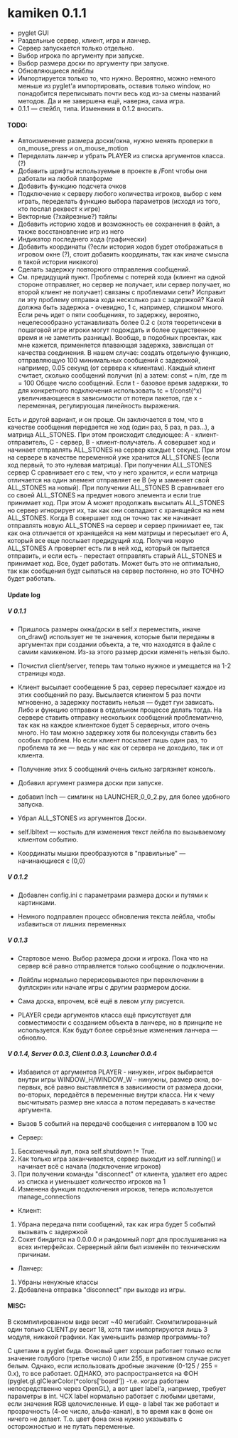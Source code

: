 # kamiken 0.1.1
- pyglet GUI
- Раздельные сервер, клиент, игра и ланчер.
- Сервер запускается только отдельно.
- Выбор игрока по аргументу при запуске.
- Выбор размера доски по аргументу при запуске.
- Обновляющиеся лейблы
- Импортируется только то, что нужно. Вероятно, можно немного меньше из pyglet'а
импортировать, оставив только window, но понадобится переписывать почти весь код
из-за смены названий методов. Да и не завершена ещё, наверна, сама игра.
- 0.1.1 — стейбл, типа. Изменения в 0.1.2 вносить.

#### TODO:
- Автоизменение размера доски/окна, нужно менять проверки в on_mouse_press 
	и on_mouse_motion
- Переделать ланчер и убрать PLAYER из списка аргументов класса. (?)
- Добавить шрифты используемые в проекте в /Font чтобы они работали на любой платформе
- Добавить функцию подсчета очков
- Подключение к серверу любого количества игроков, выбор с кем играть, переделать функцию 
выбора параметров (исходя из того, кто послал реквест к игре)
- Векторные (?хайрезные?) тайлы
- Добавить историю ходов и возможность ее сохранения в файл, а также восстановление игр из него
- Индикатор последнего хода (графически)
- Добавить координаты (?если история ходов будет отображаться в игровом окне (?), 
стоит добавить координаты, так как иначе смысла в такой истории никакого)
- Сделать задержку повторного отправления сообщений.
- См. предидущий пункт. Проблемы с потерей хода (клиент на одной стороне отправляет, но сервер не получает, 
или сервер получает, но второй клиент не получает) связаны с проблемами сети? Исправит ли 
эту проблему отправка хода несколько раз с задержкой? Какой должна быть задержка - очевидно, 
1 с, например, слишком много. Если речь идет о пяти сообщениях, то задержку, вероятно, 
нецелесообразно устанавливать более 0.2 с (хотя теоретичсеки в пошаговой игре игроки могут 
подождать и более существенное время и не заметить разницы). Вообще, в подобных проектах, 
как мне кажется, применяется плавающая задержка, зависящая от качества соединения. В нашем 
случае: создать отдельную функцию, отправляющую 100 минимальных сообщений с задержкой, 
например, 0.05 секунд (от сервера к клиентам). Каждый клиент считает, сколько сообщений 
получил (n) а затем: const = n/m, где m = 100 Общее число сообщений. Если t - базовое время 
задержки, то для конкретного подключения использовать tc = t/const(^x) увеличивающееся в 
зависимости от потери пакетов, где x - переменная, регулирующая линейность выражения. 

Есть и другой вариант, и он проще. Он заключается в том, что в качестве сообщения 
передается не ход (один раз, 5 раз, n раз...), а матрица ALL_STONES. При этом происходит следующее: 
А - клиент-отправитель, С - сервер, В - клиент-получатель. A совершает ход и начинает 
отправлять ALL_STONES на сервер каждые t секунд. При этом на сервере в качестве 
переменной уже хранится ALL_STONES (если ход первый, то это нулевая матрица). 
При получении ALL_STONES сервер С сравнивает его с тем, что у него хранится, 
и если матрица отличается на один элемент отправляет ее В (ну и заменяет свой 
ALL_STONES на новый). При получении ALL_STONES B сравнивает его со своей ALL_STONES 
на предмет нового элемента и если true принимает ход. При этом А может продолжать 
высылать ALL_STONES но сервер игнорирует их, так как они совпадают с хранящейся на 
нем ALL_STONES. Когда В совершает ход он точно так же начинает отправлять новую 
ALL_STONES на сервер и сервер принимает ее, так как она отличается от хранящейся 
на нем матрицы и пересылает его А, который все еще послыает предидущий ход. Получив 
новую ALL_STONES А проверяет есть ли в ней ход, который он пытается отправить, и 
если есть - перестает отправлять старый ALL_STONES и принимает ход. Все, будет 
работать. Может быть это не оптимально, так как сообщения будт сыпаться на сервер 
постоянно, но это ТОЧНО будет работать. 
		
		
#### Update log
##### V 0.1.1
- Пришлось размеры окна/доски в self.x переместить, иначе on_draw() использует не те
значения, которые были переданы в аргументах при создании объекта, а те, что находятся
в файле с самим камикеном. Из-за этого размер доски изменять нельзя было.

- Почистил client/server, теперь там только нужное и умещается на 1-2 страницы кода.

- Клиент высылает сообещение 5 раз, сервер пересылает каждое из этих сообщений по разу.
Высылается клиентом 5 раз почти мгновенно, а задержку поставить нельзя — будет гуи 
зависать. Либо и функцию отправки в отдельном процессе делать тогда. На сервере 
ставить отправку нескольких сообщений проблематично, так как на каждое клиентское будет
5 серверных, итого очень много. Но там можно задержку хотя бы полсекунды ставить
без особых проблем. Но если клиент посылает лишь один раз, то проблема та же — ведь у нас
как от сервера не доходило, так и от клиента.

- Получение этих 5 сообщений очень сильно загрязняет консоль.

- Добавил аргумент размера доски при запуске.

- добавил lnch — симлинк на LAUNCHER_0_0_2.py, для более удобного запуска.

- Убрал ALL_STONES из аргументов Доски.

- self.lbltext — костыль для изменения текст лейбла по вызываемому клиентом событию.

- Координаты мышки преобразуются в "правильные" — начинающиеся с (0,0)

##### V 0.1.2
- Добавлен config.ini с параметрами размера доски и путями к картинками.

- Немного подправлен процесс обновления текста лейбла, чтобы избавиться от лишних переменных


##### V 0.1.3
- Стартовое меню. Выбор размера доски и игрока. Пока что на сервер всё равно отправляется
только сообщение о подключении.

- Лейблы нормально перерисовываются при переключении в фуллскрин или начале игры 
с другим разрмером доски.

- Сама доска, впрочем, всё ещё в левом углу рисуется.

- PLAYER среди аргументов класса ещё присутствует для совместимости с созданием 
объекта в ланчере, но в принципе не используется. Как будут более серьёзные 
изменения ланчера — обновлю.

##### V 0.1.4, Server 0.0.3, Client 0.0.3, Launcher 0.0.4
- Избавился от аргументов
PLAYER  - нинужен, игрок выбирается внутри игры
WINDOW_H/WINDOW_W - нинужны, размер окна, во-первых, всё равно выставляется
в зависимости от размера доски, во-вторых, передаётся в переменные внутри класса.
Ни к чему высчитывать размер вне класса а потом передавать в качестве аргумента.
- Вызов 5 событий на передачё сообщения с интервалом в 100 мс

- Сервер:
1. Бесконечный луп, пока self.shutdown != True.
2. Как только игра заканчивается, сервер выходит из self.running() и начинает
всё с начала (подключение игроков)
3. При получении команды "disconnect" от клиента, удаляет его адрес из списка и уменьшает
количество игроков на 1
4. Изменена функция подключения игроков, теперь используется manage_connections

- Клиент:
1. Убрана передача пяти сообщений, так как игра будет 5 событий вызывать с задержкой
2. Сокет биндится на 0.0.0.0 и рандомный порт для прослушивания на всех интерфейсах.
Серверный айпи был изменён по техническим причинам.

- Ланчер:
1. Убраны ненужные классы
2. Добавлена отправка "disconnect" при выходе из игры.


#### MISC:
В скомпилированном виде весит ~40 мегабайт. Скомпилированный один только CLIENT.py весит 18,
хотя там импортируются лишь 3 модуля, никакой графики. Как уменьшить размер программы-то?


С цветами в pyglet бида. Фоновый цвет хороши работает только если значение
голубого (третье число) 0 или 255, в противном случае рисует белым. Однако,
если использовать дробные значение (0-125 / 255 = 0.х), то все работает. ОДНАКО,
это распространяется на ФОН (pyglet.gl.glClearColor(*colors['board']) -т.е.
когда работаем непосредственно через OpenGL), а вот цвет label'а, например,
требует параметры в int. ЧСХ label нормально работает с любыми цветами, если
значения RGB целочисленные. И еще- в label так же работает и прозрачность (4-ое
число, альфа-канал), в то время как в фоне он ничего не делает. Т.о. цвет фона
окна нужно указывать с осторожностью и не путать переменные.
